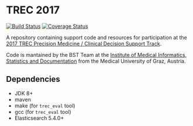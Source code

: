 # TREC 2017

[![Build Status](https://travis-ci.org/bst-mug/trec2017.svg?branch=master)](https://travis-ci.org/bst-mug/trec2017)
[![Coverage Status](https://coveralls.io/repos/github/bst-mug/trec2017/badge.svg?branch=master)](https://coveralls.io/github/bst-mug/trec2017?branch=master)

A repository containing support code and resources for participation at the [2017 TREC Precision Medicine / Clinical Decision Support Track](http://trec-cds.appspot.com/2017.html).

Code is mantained by the BST Team at the [Institute of Medical Informatics, Statistics and Documentation](http://www.medunigraz.at/imi/) from the Medical University of Graz, Austria.

## Dependencies
- JDK 8+
- maven
- make (for `trec_eval` tool)
- gcc (for `trec_eval` tool)
- Elasticsearch 5.4.0+
